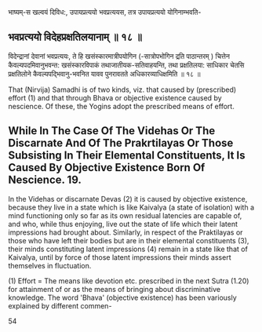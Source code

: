 भाष्यम्-स खल्वयं दिविध:, उपायप्रत्ययो भवप्रत्ययस, तत्र उपायप्रत्ययो योगिनाम्भवति-

## भवप्रत्ययो विदेहप्रक्षतिलयानाम् ॥ १८ ॥

विदेन्द्रानां देवानां भवप्रत्ययः, ते हि खसंस्कारमात्रीपयोगिन (-सात्रोपभोगिन द्रति पाठान्तरम् ) चित्तेन कैवल्यपदमिवानुभवन्त: खसंस्कारविपाकं तथाजातीयक-सतिवाहयन्ति, तथा प्रक्षतिलया: साधिकार चेतसि प्रक्षतिलोने कैवल्यपद्भिवानु-भवनित यावव पुनरावतते अधिकारव्याधिक्षमिति ॥ १८ ॥

That (Nirvija) Samadhi is of two kinds, viz. that caused by (prescribed) effort (1) and that through Bhava or objective existence caused by nescience. Of these, the Yogins adopt the prescribed means of effort.

## While In The Case Of The Videhas Or The Discarnate And Of The Prakrtilayas Or Those Subsisting In Their Elemental Constituents, It Is Caused By Objective Existence Born Of Nescience. 19.

In the Videhas or discarnate Devas (2) it is caused by objective existence, because they live in a state which is like Kaivalya (a state of isolation) with a mind functioning only so far as its own residual latencies are capable of, and who, while thus enjoying, live out the state of life which their latent impressions had brought about. Similarly, in respect of the Praktilayas or those who have left their bodies but are in their elemental constituents (3), their minds constituting latent impressions (4) remain in a state like that of Kaivalya, until by force of those latent impressions their minds assert themselves in fluctuation.

(1) Effort = The means like devotion etc. prescribed in the next Sutra (1.20) for attainment of or as the means of bringing about discriminative knowledge. The word 'Bhava' (objective existence) has been variously explained by different commen-

54